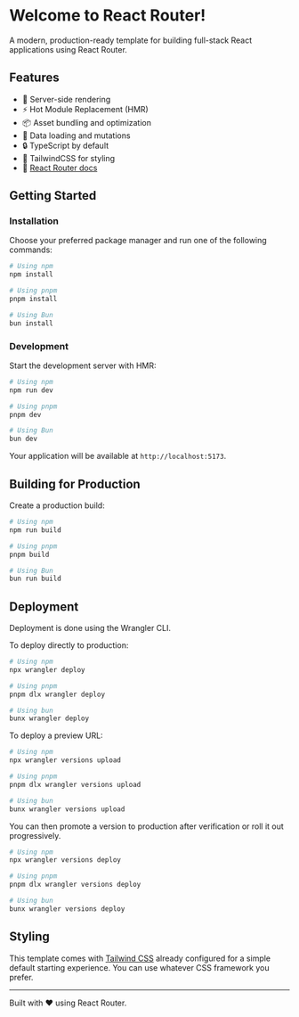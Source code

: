 # Welcome to React Router!

A modern, production-ready template for building full-stack React applications using React Router.

## Features

- 🚀 Server-side rendering
- ⚡️ Hot Module Replacement (HMR)
- 📦 Asset bundling and optimization
- 🔄 Data loading and mutations
- 🔒 TypeScript by default
- 🎉 TailwindCSS for styling
- 📖 [React Router docs](https://reactrouter.com/)

## Getting Started

### Installation

Choose your preferred package manager and run one of the following commands:

```bash
# Using npm
npm install

# Using pnpm
pnpm install

# Using Bun
bun install
```

### Development

Start the development server with HMR:

```bash
# Using npm
npm run dev

# Using pnpm
pnpm dev

# Using Bun
bun dev
```

Your application will be available at `http://localhost:5173`.

## Building for Production

Create a production build:

```bash
# Using npm
npm run build

# Using pnpm
pnpm build

# Using Bun
bun run build
```

## Deployment

Deployment is done using the Wrangler CLI.

To deploy directly to production:

```sh
# Using npm
npx wrangler deploy

# Using pnpm
pnpm dlx wrangler deploy

# Using bun
bunx wrangler deploy
```

To deploy a preview URL:

```sh
# Using npm
npx wrangler versions upload

# Using pnpm
pnpm dlx wrangler versions upload

# Using bun
bunx wrangler versions upload
```

You can then promote a version to production after verification or roll it out progressively.

```sh
# Using npm
npx wrangler versions deploy

# Using pnpm
pnpm dlx wrangler versions deploy

# Using bun
bunx wrangler versions deploy
```

## Styling

This template comes with [Tailwind CSS](https://tailwindcss.com/) already configured for a simple default starting experience. You can use whatever CSS framework you prefer.

---

Built with ❤️ using React Router.
